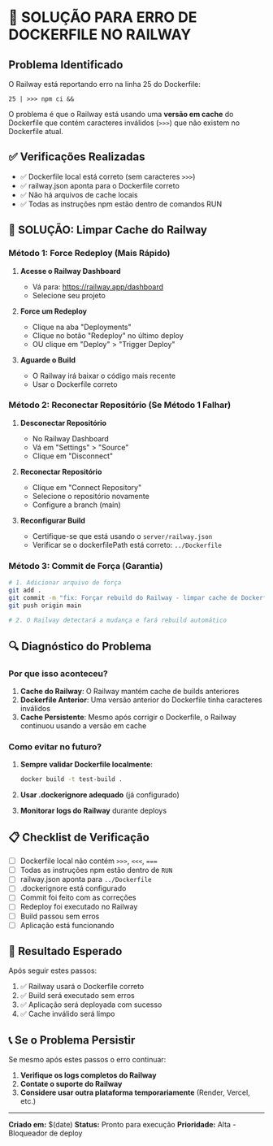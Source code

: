 # 🚨 SOLUÇÃO PARA ERRO DE DOCKERFILE NO RAILWAY

## Problema Identificado

O Railway está reportando erro na linha 25 do Dockerfile:
```
25 | >>> npm ci &&
```

O problema é que o Railway está usando uma **versão em cache** do Dockerfile que contém caracteres inválidos (`>>>`) que não existem no Dockerfile atual.

## ✅ Verificações Realizadas

- ✅ Dockerfile local está correto (sem caracteres `>>>`)
- ✅ railway.json aponta para o Dockerfile correto
- ✅ Não há arquivos de cache locais
- ✅ Todas as instruções npm estão dentro de comandos RUN

## 🎯 SOLUÇÃO: Limpar Cache do Railway

### Método 1: Force Redeploy (Mais Rápido)

1. **Acesse o Railway Dashboard**
   - Vá para: https://railway.app/dashboard
   - Selecione seu projeto

2. **Force um Redeploy**
   - Clique na aba "Deployments"
   - Clique no botão "Redeploy" no último deploy
   - OU clique em "Deploy" > "Trigger Deploy"

3. **Aguarde o Build**
   - O Railway irá baixar o código mais recente
   - Usar o Dockerfile correto

### Método 2: Reconectar Repositório (Se Método 1 Falhar)

1. **Desconectar Repositório**
   - No Railway Dashboard
   - Vá em "Settings" > "Source"
   - Clique em "Disconnect"

2. **Reconectar Repositório**
   - Clique em "Connect Repository"
   - Selecione o repositório novamente
   - Configure a branch (main)

3. **Reconfigurar Build**
   - Certifique-se que está usando o `server/railway.json`
   - Verificar se o dockerfilePath está correto: `../Dockerfile`

### Método 3: Commit de Força (Garantia)

```bash
# 1. Adicionar arquivo de força
git add .
git commit -m "fix: Forçar rebuild do Railway - limpar cache de Dockerfile"
git push origin main

# 2. O Railway detectará a mudança e fará rebuild automático
```

## 🔍 Diagnóstico do Problema

### Por que isso aconteceu?

1. **Cache do Railway**: O Railway mantém cache de builds anteriores
2. **Dockerfile Anterior**: Uma versão anterior do Dockerfile tinha caracteres inválidos
3. **Cache Persistente**: Mesmo após corrigir o Dockerfile, o Railway continuou usando a versão em cache

### Como evitar no futuro?

1. **Sempre validar Dockerfile localmente**:
   ```bash
   docker build -t test-build .
   ```

2. **Usar .dockerignore adequado** (já configurado)

3. **Monitorar logs do Railway** durante deploys

## 📋 Checklist de Verificação

- [ ] Dockerfile local não contém `>>>`, `<<<`, `===`
- [ ] Todas as instruções npm estão dentro de `RUN`
- [ ] railway.json aponta para `../Dockerfile`
- [ ] .dockerignore está configurado
- [ ] Commit foi feito com as correções
- [ ] Redeploy foi executado no Railway
- [ ] Build passou sem erros
- [ ] Aplicação está funcionando

## 🚀 Resultado Esperado

Após seguir estes passos:

1. ✅ Railway usará o Dockerfile correto
2. ✅ Build será executado sem erros
3. ✅ Aplicação será deployada com sucesso
4. ✅ Cache inválido será limpo

## 📞 Se o Problema Persistir

Se mesmo após estes passos o erro continuar:

1. **Verifique os logs completos do Railway**
2. **Contate o suporte do Railway**
3. **Considere usar outra plataforma temporariamente** (Render, Vercel, etc.)

---

**Criado em:** $(date)
**Status:** Pronto para execução
**Prioridade:** Alta - Bloqueador de deploy